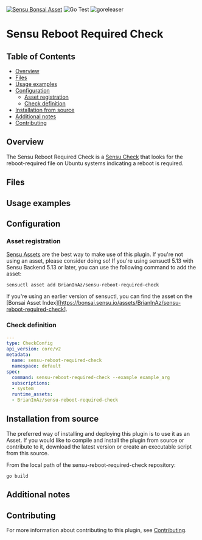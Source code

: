 [![Sensu Bonsai Asset](https://img.shields.io/badge/Bonsai-Download%20Me-brightgreen.svg?colorB=89C967&logo=sensu)](https://bonsai.sensu.io/assets/BrianInAz/sensu-reboot-required-check)
![Go Test](https://github.com/BrianInAz/sensu-reboot-required-check/workflows/Go%20Test/badge.svg)
![goreleaser](https://github.com/BrianInAz/sensu-reboot-required-check/workflows/goreleaser/badge.svg)


# Sensu Reboot Required Check

## Table of Contents
- [Overview](#overview)
- [Files](#files)
- [Usage examples](#usage-examples)
- [Configuration](#configuration)
  - [Asset registration](#asset-registration)
  - [Check definition](#check-definition)
- [Installation from source](#installation-from-source)
- [Additional notes](#additional-notes)
- [Contributing](#contributing)

## Overview

The Sensu Reboot Required Check is a [Sensu Check][6] that looks for the reboot-required file on Ubuntu systems indicating a reboot is required.

## Files

## Usage examples

## Configuration

### Asset registration

[Sensu Assets][10] are the best way to make use of this plugin. If you're not using an asset, please
consider doing so! If you're using sensuctl 5.13 with Sensu Backend 5.13 or later, you can use the
following command to add the asset:

```
sensuctl asset add BrianInAz/sensu-reboot-required-check
```

If you're using an earlier version of sensuctl, you can find the asset on the [Bonsai Asset Index][https://bonsai.sensu.io/assets/BrianInAz/sensu-reboot-required-check].

### Check definition

```yml
---
type: CheckConfig
api_version: core/v2
metadata:
  name: sensu-reboot-required-check
  namespace: default
spec:
  command: sensu-reboot-required-check --example example_arg
  subscriptions:
  - system
  runtime_assets:
  - BrianInAz/sensu-reboot-required-check
```

## Installation from source

The preferred way of installing and deploying this plugin is to use it as an Asset. If you would
like to compile and install the plugin from source or contribute to it, download the latest version
or create an executable script from this source.

From the local path of the sensu-reboot-required-check repository:

```
go build
```

## Additional notes

## Contributing

For more information about contributing to this plugin, see [Contributing][1].

[1]: https://github.com/sensu/sensu-go/blob/master/CONTRIBUTING.md
[2]: https://github.com/sensu-community/sensu-plugin-sdk
[3]: https://github.com/sensu-plugins/community/blob/master/PLUGIN_STYLEGUIDE.md
[4]: https://github.com/sensu-community/check-plugin-template/blob/master/.github/workflows/release.yml
[5]: https://github.com/sensu-community/check-plugin-template/actions
[6]: https://docs.sensu.io/sensu-go/latest/reference/checks/
[7]: https://github.com/sensu-community/check-plugin-template/blob/master/main.go
[8]: https://bonsai.sensu.io/
[9]: https://github.com/sensu-community/sensu-plugin-tool
[10]: https://docs.sensu.io/sensu-go/latest/reference/assets/
